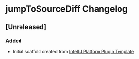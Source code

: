 <!-- Keep a Changelog guide -> https://keepachangelog.com -->

# jumpToSourceDiff Changelog

## [Unreleased]
### Added
- Initial scaffold created from [IntelliJ Platform Plugin Template](https://github.com/JetBrains/intellij-platform-plugin-template)
